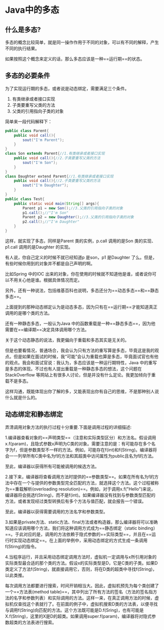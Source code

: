 # Java中的多态

## 什么是多态?

多态的概念比较简单，就是同一操作作用于不同的对象，可以有不同的解释，产生不同的执行结果。

如果按照这个概念来定义的话，那么多态应该是一种==运行期==的状态。

## 多态的必要条件

为了实现运行期的多态，或者说是动态绑定，需要满足三个条件。

1. 有类继承或者接口实现
2. 子类要重写父类的方法
3. 父类的引用指向子类的对象

简单来一段代码解释下：

```java
public class Parent{
    public void call(){
        sout("I'm Parent");
    }
}
class Son extends Parent{//1.有类继承或者接口实现
    public void call(){//2.子类要重写父类的方法
        sout("I'm Son");
    }
}
class Daughter extend Parent{//1.有类继承或者接口实现
    public void call(){//2.子类要重写父类的方法
        sout("I'm Daughter");
    }
}
public class Test{
    public static void main(String[] args){
        Parent p1 = new Son();//3.父类的引用指向子类的对象
        p1.call();//"I'm Son"
        Parent p2 = new Daughter();//3.父类的引用指向子类的对象
        p2.call();//"I'm Daughter"
    }
}
```

这样，就实现了多态，同样是Parent 类的实例，p.call 调用的是Son 类的实现、p1.call 调用的是Daughter 的实现。

有人说，你自己定义的时候不就已经知道p 是son，p1 是Daughter 了么。但是，有些时候你用到的对象并不都是自己声明的啊。

比如Spring 中的IOC 出来的对象，你在使用的时候就不知道他是谁，或者说你可以不用关心他是谁。根据具体情况而定。

另外，还有一种说法，包括维基百科也说明，多态还分为==动态多态==和==静态多态==。

上面提到的那种动态绑定认为是动态多态，因为只有在==运行期==才能知道真正调用的是哪个类的方法。

还有一种静态多态，一般认为Java 中的函数重载是一种==静态多态==，因为他需要在==编译期==决定具体调用哪个方法。

关于这个动态静态的说法，我更偏向于重载和多态其实是无关的。

但是也要看情况，普通场合，我会认为只有方法的重写算是多态，毕竟这是我的观点。但是如果在面试的时候，我“可能”会认为重载也算是多态，毕竟面试官也有他的观点。我会和面试官说：我认为，多态应该是一种运行期特性，Java 中的重写是多态的体现。不过也有人提出重载是一种静态多态的想法，这个问题在StackOverflow 等网站上有很多人讨论，但是并没有什么定论。我更加倾向于重载不是多态。

这样沟通，既能体现出你了解的多，又能表现出你有自己的思维，不是那种别人说什么就是什么的。

## 动态绑定和静态绑定

弄清调用对象方法的执行过程十分重要.下面是调用过程的详细描述:

1.编译器查看对象的==声明类型==（注意和实际类型区分）和方法名。假设调用x.f(param)，且隐式参数x声明为C类的对象。需要注意的是：有可能存在多个名字为f，但是参数类型不一样的方法。例如，可能存在f(int)和f(Stirng)。编译器将会一一列举所有C类中名为f的方法和其超类中访问属性为public且名为f的方法。

至此，编译器以获得所有可能被调用的候选方法。

2.接下来，编译器将查看调用方法时提供的==参数类型==。如果在所有名为f的方法中存在一个与提供的参数类型完全匹配的方法，就选择这个方法。这个过程被称为==重载解析(overloading resolution)==。例如，对于调用x.f("Hello")来说，编译器将会挑选f(String)，而不是f(int)。如果编译器没有找到与参数类型匹配的方法，或者发现经过类型转换后有多个方法与值匹配，就会报告一个错误。

至此，编译器以获得需要调用的方法名字和参数类型。

3.如果是private方法、static方法、final方法或者构造器，那么编译器将可以准确知道应该调用哪个方法，我们将这种调用方式成为==静态绑定（static binding）==。于此对应的是，调用的方法依赖于隐式参数的==实际类型==，并且在==运行时实现动态绑定==。在上面的举例中，采用动态绑定的方式生成一条调用f(Stirng)的指令。

4.当程序运行，并且采用动态绑定调用方法时，虚拟机一定调用与x所引用对象的实际类型最合适的那个类的方法。假设x的实际类型是D，它是C类的子类。如果D类定义了方法f(String)，就直接调用它，否则，将在D类的超类中寻找f(String)，以此类推。

每次调用方法都要进行搜索，时间开销相当大。因此，虚拟机预先为每个类创建了一个==方法表(method table)==，其中列出了所有方法的签名（方法的签名指方法的名字和参数列表）和实际调用的方法。这样一来，在真正调用方法的时候，虚拟机仅查找这个表就行了。在前面的例子中，虚拟机搜索D类的方法表，以便寻找与调用f(String)向匹配的方法。这个方法既可能是D.f(Sring)，也有可能是X.f(String)，这里的X是D的超类。如果调用super.f(param)，编译器将对隐式参数超类的方法表进行搜索。